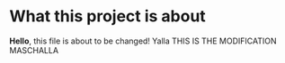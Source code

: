 # What this project is about


**Hello**, this file is about to be changed! Yalla
THIS IS THE MODIFICATION MASCHALLA
